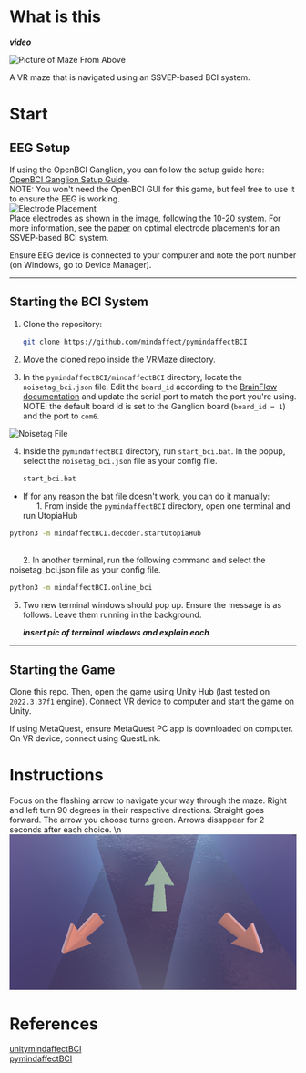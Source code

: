 # What is this
***video*** 

![Picture of Maze From Above](./images/maze-top-no-arrows.png)

A VR maze that is navigated using an SSVEP-based BCI system.

# Start
## EEG Setup

If using the OpenBCI Ganglion, you can follow the setup guide here: [OpenBCI Ganglion Setup Guide](https://docs.openbci.com/GettingStarted/Boards/GanglionGS/).\
NOTE: You won't need the OpenBCI GUI for this game, but feel free to use it to ensure the EEG is working. 
\
![Electrode Placement](images/EEG-placement.png)\
Place electrodes as shown in the image, following the 10-20 system. For more information, see the [paper](https://ieeexplore.ieee.org/document/8914280) on optimal electrode placements for an SSVEP-based BCI system.

Ensure EEG device is connected to your computer and note the port number (on Windows, go to Device Manager).

---

## Starting the BCI System

1. Clone the repository:  
   ```bash
   git clone https://github.com/mindaffect/pymindaffectBCI
   ```

2. Move the cloned repo inside the VRMaze directory. 

3. In the `pymindaffectBCI/mindaffectBCI` directory, locate the `noisetag_bci.json` file. Edit the `board_id` according to the [BrainFlow documentation](https://brainflow.readthedocs.io/en/stable/UserAPI.html?highlight=board%20id#brainflow-board-shim) and update the serial port to match the port you're using. \
NOTE: the default board id is set to the Ganglion board (`board_id = 1`) and the port to `com6`.

![Noisetag File](./images/noisetag-file.png)

4. Inside the `pymindaffectBCI` directory, run `start_bci.bat`. In the popup, select the `noisetag_bci.json` file as your config file.
   ```bash
   start_bci.bat
   ```
* If for any reason the bat file doesn't work, you can do it manually:\
&nbsp;&nbsp;&nbsp;&nbsp;&nbsp;&nbsp;1. From inside the `pymindaffectBCI` directory, open one terminal and run UtopiaHub
```bash
python3 -m mindaffectBCI.decoder.startUtopiaHub 
```
\
&nbsp;&nbsp;&nbsp;&nbsp;&nbsp;&nbsp;2. In another terminal, run the following command and select the noisetag_bci.json file as your config file.
```bash
python3 -m mindaffectBCI.online_bci
```

5. Two new terminal windows should pop up. Ensure the message is as follows. Leave them running in the background.

   ***insert pic of terminal windows and explain each***

___

## Starting the Game

Clone this repo. Then, open the game using Unity Hub (last tested on `2022.3.37f1` engine). Connect VR device to computer and start the game on Unity. 

If using MetaQuest, ensure MetaQuest PC app is downloaded on computer. On VR device, connect using QuestLink. 


# Instructions

Focus on the flashing arrow to navigate your way through the maze. Right and left turn 90 degrees in their respective directions. Straight goes forward. The arrow you choose turns green. Arrows disappear for 2 seconds after each choice. \n
![Arrows](./images/arrows)

# References 

[unitymindaffectBCI](https://github.com/mindaffect/unitymindaffectBCI)\
[pymindaffectBCI](https://github.com/mindaffect/pymindaffectBCI)


